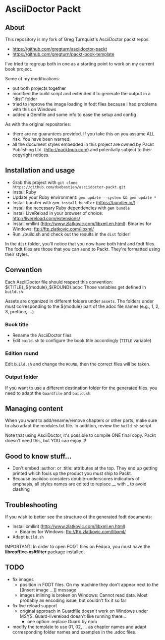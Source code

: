 # AsciiDoctor Packt

## About
This repository is my fork of Greg Turnquist's AsciiDoctor packt repos:
* https://github.com/gregturn/asciidoctor-packt
* https://github.com/gregturn/packt-book-template

I've tried to regroup both in one as a starting point to work on my current book project.

Some of my modifications:
* put both projects together
* modified the build script and extended it to generate the output in a "dist" folder
* tried to improve the image loading in fodt files because I had problems with this on Windows
* added a Gemfile and some info to ease the setup and config

As with the original repositories:
* there are no guarantees provided. If you take this on you assume ALL risk. You have been warned.
* all the document styles embedded in this project are owned by Packt Publishing Ltd. (http://packtpub.com) and potentially subject to their
copyright notices.

## Installation and usage
* Grab this project with `git clone https://github.com/dsebastien/asciidoctor-packt.git`
* Install Ruby
* Update your Ruby environment: `gem update --system && gem update *`
* Install bundler with `gem install bundler` (https://bundler.io/)
* Install the necessary Ruby dependencies with `gem bundle`
* Install LiveReload in your browser of choice: http://livereload.com/extensions/
* Install xmllint (http://www.zlatkovic.com/libxml.en.html). Binaries for Windows: ftp://ftp.zlatkovic.com/libxml/
* Run ./build.sh and check out the results in the `dist` folder!

In the `dist` folder, you'll notice that you now have both html and fodt files. The fodt files are those that you can send to Packt. They're formatted using their styles.

## Convention
Each AsciiDoctor file should respect this convention: ${TITLE}_${module}_${ROUND}.adoc
Those variables get defined in `build.sh`

Assets are organized in different folders under `assets`. The folders under must corresponding to the ${module} part of the adoc file names (e.g., 1, 2, 3, preface, ...)

### Book title
* Rename the AsciiDoctor files
* Edit `build.sh` to configure the book title accordingly (`TITLE` variable)

### Edition round
Edit `build.sh` and change the `ROUND`, then the correct files will be taken.

### Output folder
If you want to use a different destination folder for the generated files, you need to adapt the `Guardfile` and `build.sh`.

## Managing content
When you want to add/rename/remove chapters or other parts, make sure to also adapt the modules.txt file. In addition, review the `build.sh` script.


Note that using AsciiDoctor, it's possible to compile ONE final copy. Packt doesn't need this, but YOU can enjoy it!

## Good to know stuff...
* Don't embed :author: or :title: attributes at the top. They end up getting printed which fouls up the product you must ship to Packt.
* Because asciidoc considers double-underscores indicators of emphasis, all styles names are edited to replace __ with _ to avoid clashing

## Troubleshooting
If you wish to better see the structure of the generated fodt documents:
* Install xmllint (http://www.zlatkovic.com/libxml.en.html)
  * Binaries for Windows: ftp://ftp.zlatkovic.com/libxml/
* Adapt `build.sh`

IMPORTANT: In order to open FODT files on Fedora, you must have the **libreoffice-xsltfilter** package installed.

## TODO
* fix images
  * position in FODT files. On my machine they don't appear next to the [[Insert image ...]] message 
  * images inlining is broken on Windows: Cannot read data. Most probably an encoding issue, but couldn't fix it so far
* fix live reload support
  * original approach in Guardfile doesn't work on Windows under MSYS. Guard-livereload doesn't like running there...
    * one option: replace Guard by npm
* modify the template to use 01, 02, ... as chapter names and adapt corresponding folder names and examples in the .adoc files.
